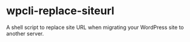 # wpcli-replace-siteurl
A shell script to replace site URL when migrating your WordPress site to another server.
